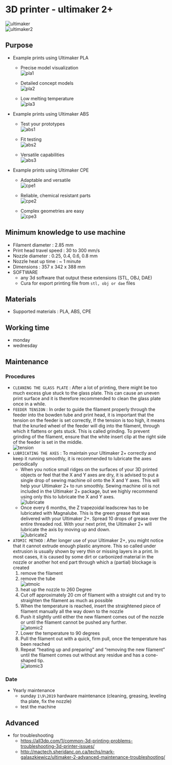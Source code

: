 # 3D printer - ultimaker 2+

![ultimaker](/src/imgs/documontations/machines/ultimaker.png)  
![ultimaker2](/src/imgs/documontations/machines/ultimaker2.png)

## Purpose

- Example prints using Ultimaker PLA

  - Precise model visualization  
    ![pla1](/src/imgs/documontations/machines/pla1.png)

  - Detailed concept models  
    ![pla2](/src/imgs/documontations/machines/pla2.png)

  - Low melting temperature  
    ![pla3](/src/imgs/documontations/machines/pla3.png)

- Example prints using Ultimaker ABS

  - Test your prototypes  
    ![abs1](/src/imgs/documontations/machines/abs1.png)

  - Fit testing  
    ![abs2](/src/imgs/documontations/machines/abs2.png)

  - Versatile capabilities  
    ![abs3](/src/imgs/documontations/machines/abs3.png)

- Example prints using Ultimaker CPE

  - Adaptable and versatile  
    ![cpe1](/src/imgs/documontations/machines/cpe1.png)

  - Reliable, chemical resistant parts  
    ![cpe2](/src/imgs/documontations/machines/cpe2.png)

  - Complex geometries are easy  
    ![cpe3](/src/imgs/documontations/machines/cpe3.png)

## Minimum knowledge to use machine

- Filament diameter : 2.85 mm
- Print head travel speed : 30 to 300 mm/s
- Nozzle diameter : 0.25, 0.4, 0.6, 0.8 mm
- Nozzle heat up time : ~ 1 minute
- Dimensions : 357 x 342 x 388 mm
- SOFTWARE
  - any 3d software that output these extensions (STL, OBJ, DAE)
  - Cura for export printing file from `stl, obj or dae` files

## Materials

- Supported materials : PLA, ABS, CPE

## Working time

- monday
- wednesday

## Maintenance

### Procedures

- `CLEANING THE GLASS PLATE` : After a lot of printing, there might be too much excess glue stuck to the glass plate. This can cause an uneven print surface and it is therefore recommended to clean the glass plate once in a while.
- `FEEDER TENSION` : In order to guide the filament properly through the feeder into the bowden tube and print head, it is important that the tension on the feeder is set correctly, If the tension is too high, it means that the knurled wheel of the feeder will dig into
  the filament, through which it flattens or gets stuck. This is called grinding. To prevent grinding of the filament, ensure that the white insert clip at the right side of the feeder is set in the middle.  
  ![tension](/src/imgs/documontations/machines/tension.png)
- `LUBRICATING THE AXES` : To maintain your Ultimaker 2+ correctly and keep it running smoothly, it is recommended to lubricate the axes periodically
  - When you notice small ridges on the surfaces of your 3D printed objects or feel that the X and Y axes are dry, it is advised to put a single drop of sewing machine oil onto the X and Y axes. This will help your Ultimaker 2+ to run smoothly. Sewing machine oil is not included in the Ultimaker 2+ package, but we highly recommend using only this to lubricate the X and Y axes.  
    ![lubricate](/src/imgs/documontations/machines/lubricant.png)
  - Once every 6 months, the Z trapezoidal leadscrew has to be lubricated with Magnalube. This is the green grease that was delivered with your Ultimaker 2+. Spread 10 drops of grease over the entire threaded rod. With your next print, the Ultimaker 2+ will lubricate the axis by moving up and down.  
    ![lubricate2](/src/imgs/documontations/machines/lubricate2.png)
- `ATOMIC METHOD` : After longer use of your Ultimaker 2+, you might notice that it cannot extrude enough plastic anymore. This so called under extrusion is usually shown by very thin or missing layers in a print. In most cases, it is caused by some dirt or carbonized material in the nozzle or another hot end part through which a (partial) blockage is created
  1. remove the filament
  2. remove the tube  
     ![atmoic](/src/imgs/documontations/machines/atomic.png)
  3. heat up the nozzle to 260 Degree
  4. Cut off approximately 20 cm of filament with a straight cut and try to straighten the filament as much as possible
  5. When the temperature is reached, insert the straightened piece of filament manually all the way down to the nozzle
  6. Push it slightly until either the new filament comes out of the nozzle or until the filament cannot be pushed any further.  
     ![atomic2](/src/imgs/documontations/machines/atomic2.png)
  7. Lower the temperature to 90 degrees
  8. Pull the filament out with a quick, firm pull, once the temperature has been reached
  9. Repeat “heating up and preparing” and “removing the new filament” until the filament comes out without any residue and has a cone-shaped tip.  
     ![atomic3](/src/imgs/documontations/machines/atomic3.png)

### Date

- Yearly maintenance
  - sunday `1\9\2019` hardware maintenance (cleaning, greasing, leveling tha plate, fix the nozzle)
  - test the machine

## Advanced

- for troubleshooting
  - https://all3dp.com/1/common-3d-printing-problems-troubleshooting-3d-printer-issues/
  - http://mactech.sheridanc.on.ca/techs/mark-galaszkiewicz/ultimaker-2-advanced-maintenance-troubleshooting/
